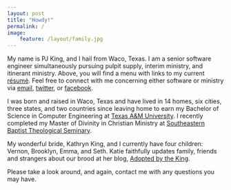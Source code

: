 ```yaml
---
layout: post
title: "Howdy!"
permalink: /
image:
    feature: /layout/family.jpg
---
```


My name is PJ King, and I hail from Waco, Texas. I am a senior software engineer simultaneously pursuing pulpit supply, interim ministry, and itinerant ministry. Above, you will find a menu with links to my current [résumé]({{site.url}}/cv/). Feel free to connect with me concerning either software or ministry via [email](mailto:{{site.owner.email}}), [twitter](http://twitter.com/{{site.owner.twitter}}/), or [facebook](http://www.facebook.com/{{site.owner.facebook}}/).

I was born and raised in Waco, Texas and have lived in 14 homes, six cities, three states, and two countries since leaving home to earn my Bachelor of Science in Computer Engineering at [Texas A&M University](http://www.tamu.edu/).  I recently completed my Master of Divinity in Christian Ministry at [Southeastern Baptist Theological Seminary](http://www.sebts.edu/).

My wonderful bride, Kathryn King, and I currently have four children: Vernon, Brooklyn, Emma, and Seth. Katie faithfully updates family, friends and strangers about our brood at her blog, [Adopted by the King](http://www.adoptedbytheking.com/). 

Please take a look around, and again, contact me with any questions you may have. 
